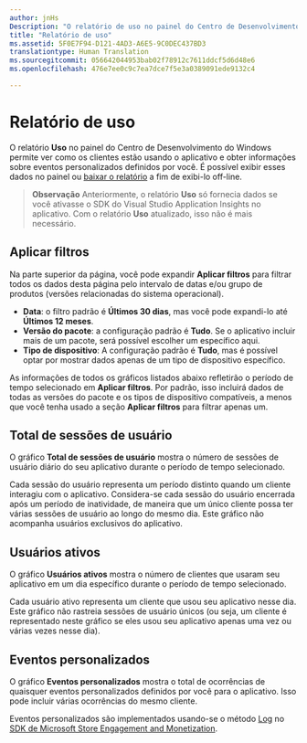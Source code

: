 ```yaml
---
author: jnHs
Description: "O relatório de uso no painel do Centro de Desenvolvimento do Windows permite ver como os clientes estão usando o aplicativo."
title: "Relatório de uso"
ms.assetid: 5F0E7F94-D121-4AD3-A6E5-9C0DEC437BD3
translationtype: Human Translation
ms.sourcegitcommit: 056642044953bab02f78912c7611ddcf5d6d48e6
ms.openlocfilehash: 476e7ee0c9c7ea7dce7f5e3a0389091ede9132c4

---
```


# Relatório de uso


O relatório **Uso** no painel do Centro de Desenvolvimento do Windows permite ver como os clientes estão usando o aplicativo e obter informações sobre eventos personalizados definidos por você. É possível exibir esses dados no painel ou [baixar o relatório](download-analytic-reports.md) a fim de exibi-lo off-line.

> **Observação**  Anteriormente, o relatório **Uso** só fornecia dados se você ativasse o SDK do Visual Studio Application Insights no aplicativo. Com o relatório **Uso** atualizado, isso não é mais necessário.

## Aplicar filtros


Na parte superior da página, você pode expandir **Aplicar filtros** para filtrar todos os dados desta página pelo intervalo de datas e/ou grupo de produtos (versões relacionadas do sistema operacional).

-   **Data**: o filtro padrão é **Últimos 30 dias**, mas você pode expandi-lo até **Últimos 12 meses**.
-   **Versão do pacote**: a configuração padrão é **Tudo**. Se o aplicativo incluir mais de um pacote, será possível escolher um específico aqui.
-   **Tipo de dispositivo**: A configuração padrão é **Tudo**, mas é possível optar por mostrar dados apenas de um tipo de dispositivo específico.

As informações de todos os gráficos listados abaixo refletirão o período de tempo selecionado em **Aplicar filtros**. Por padrão, isso incluirá dados de todas as versões do pacote e os tipos de dispositivo compatíveis, a menos que você tenha usado a seção **Aplicar filtros** para filtrar apenas um.

## Total de sessões de usuário

O gráfico **Total de sessões de usuário** mostra o número de sessões de usuário diário do seu aplicativo durante o período de tempo selecionado.

Cada sessão do usuário representa um período distinto quando um cliente interagiu com o aplicativo. Considera-se cada sessão do usuário encerrada após um período de inatividade, de maneira que um único cliente possa ter várias sessões de usuário ao longo do mesmo dia. Este gráfico não acompanha usuários exclusivos do aplicativo.

## Usuários ativos

O gráfico **Usuários ativos** mostra o número de clientes que usaram seu aplicativo em um dia específico durante o período de tempo selecionado.

Cada usuário ativo representa um cliente que usou seu aplicativo nesse dia. Este gráfico não rastreia sessões de usuário únicos (ou seja, um cliente é representado neste gráfico se eles usou seu aplicativo apenas uma vez ou várias vezes nesse dia).

## Eventos personalizados

O gráfico **Eventos personalizados** mostra o total de ocorrências de quaisquer eventos personalizados definidos por você para o aplicativo. Isso pode incluir várias ocorrências do mesmo cliente.

Eventos personalizados são implementados usando-se o método [Log](https://msdn.microsoft.com/library/windows/apps/microsoft.services.store.engagement.storeservicescustomevents.log.aspx) no [SDK de Microsoft Store Engagement and Monetization](../monetize/monetize-your-app-with-the-microsoft-store-engagement-and-monetization-sdk.md).



 







<!--HONumber=Jun16_HO4-->


